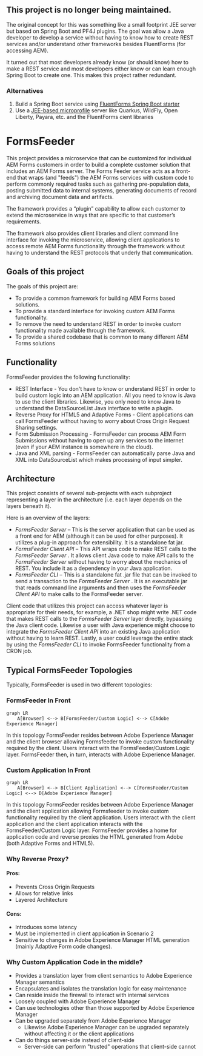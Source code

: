 ## This project is no longer being maintained.  

The original concept for this was something like a small footprint JEE server but based on Spring Boot and PF4J plugins.  The goal was allow a Java developer to develop a service without having to know how to create REST services and/or understand other frameworks besides FluentForms (for accessing AEM).

It turned out that most developers already know (or should know) how to make a REST service and most developers either know or can learn enough Spring Boot to create one.  This makes this project rather redundant.

### Alternatives

1) Build a Spring Boot service using [FluentForms Spring Boot starter](https://github.com/4PointSolutions/FluentFormsAPI)
2) Use a [JEE-based microprofile](https://microprofile.io/) server like Quarkus, WildFly, Open Liberty, Payara, etc. and the FluentForms cient libraries 

# FormsFeeder
This project provides a microservice that can be customized for individual AEM Forms customers in order to build a complete customer solution that includes an AEM Forms server.  The Forms Feeder service acts as a front-end that wraps (and "feeds") the AEM Forms services with custom code to perform commonly required tasks such as gathering pre-population data, posting submitted data to internal systems, generating documents of record and archiving document data and artifacts.

The framework provides a “plugin” capability to allow each customer to extend the microservice in ways that are specific to that customer’s requirements.

The framework also provides client libraries and client command line interface for invoking the microservice, allowing client applications to access remote AEM Forms functionality through the framework without having to understand the REST protocols that underly that communication.

## Goals of this project
The goals of this project are:

* To provide a common framework for building AEM Forms based solutions.
* To provide a standard interface for invoking custom AEM Forms functionality.
* To remove the need to understand REST in order to invoke custom functionality made available through the framework.
* To provide a shared codebase that is common to many different AEM Forms solutions

## Functionality
FormsFeeder provides the following functionality:
* REST Interface - You don't have to know or understand REST in order to build custom logic into an AEM application.  All you need to know is Java to use the client libraries.  Likewise, you only need to know Java to understand the DataSourceList Java interface to write a plugin.
* Reverse Proxy for HTML5 and Adaptive Forms - Client applications can call FormsFeeder without having to worry about Cross Origin Request Sharing settings.
* Form Submission Processing - FormsFeeder can process AEM Form Submissions without having to open up any services to the internet (even if your AEM instance is somewhere in the cloud).
* Java and XML parsing - FormsFeeder can automatically parse Java and XML into DataSourceList which makes processing of input simpler.

## Architecture
This project consists of several sub-projects with each subproject representing a layer in the architecture (i.e. each layer depends on the layers beneath it).

Here is an overview of the layers:
* _FormsFeeder Server_  – This is the server application that can be used as a front end for AEM (although it can be used for other purposes).  It utilizes a plug-in approach for extensibility.  It is a standalone fat jar.
* _FormsFeeder Client API_  – This API wraps code to make REST calls to the  _FormsFeeder Server_ .  It allows client Java code to make API calls to the  _FormsFeeder Server_  without having to worry about the mechanics of REST.  You include it as a dependency in your Java application.
* _FormsFeeder CLI_  – This is a standalone fat .jar file that can be invoked to send a transaction to the  _FormsFeeder Server_ .  It is an executable jar that reads command line arguments and then uses the  _FormsFeeder Client API_  to make calls to the FormsFeeder server.

Client code that utilizes this project can access whatever layer is appropriate for their needs, for example, a .NET shop might write .NET code that makes REST calls to the  _FormsFeeder Server_  layer directly, bypassing the Java client code.  Likewise a user with Java experience might choose to integrate the  _FormsFeeder Client API_  into an existing Java application without having to learn REST.  Lastly, a user could leverage the entire stack by using the _FormsFeeder CLI_  to invoke FormsFeeder functionality from a CRON job.

## Typical FormsFeeder Topologies 
Typically, FormsFeeder is used in two different topologies:

### FormsFeeder In Front

```mermaid
graph LR
    A[Browser] <--> B[FormsFeeder/Custom Logic] <--> C[Adobe Experience Manager]
```

In this topology FormsFeeder resides between Adobe Experience Manager and the client browser allowing Formsfeeder to invoke custom functionality required by the client. Users interact with the FormsFeeder/Custom Logic layer. FormsFeeder then, in turn, interacts with Adobe Experience Manager.

### Custom Application In Front
```mermaid
graph LR
    A[Browser] <--> B[Client Application] <--> C[FormsFeeder/Custom Logic] <--> D[Adobe Experience Manager]
```

In this topology FormsFeeder resides between Adobe Experience Manager and the client application allowing Formsfeeder to invoke custom functionality required by the client application. Users interact with the client application and the client application interacts with the FormsFeeder/Custom Logic layer.
FormsFeeder provides a home for application code and reverse proxies the HTML generated from Adobe (both Adaptive Forms and HTML5).

### Why Reverse Proxy?
#### Pros:
* Prevents Cross Origin Requests
* Allows for relative links
* Layered Architecture

#### Cons:
* Introduces some latency 
* Must be implemented in client application in Scenario 2 
* Sensitive to changes in Adobe Experience Manager HTML generation (mainly Adaptive Form code changes).

### Why Custom Application Code in the middle?
* Provides a translation layer from client semantics to Adobe Experience Manager semantics
* Encapsulates and isolates the translation logic for easy maintenance
* Can reside inside the firewall to interact with internal services
* Loosely coupled with Adobe Experience Manager
* Can use technologies other than those supported by Adobe Experience Manager 
* Can be upgraded separately from Adobe Experience Manager 
  * Likewise Adobe Experience Manager can be upgraded separately without affecting it or the client applications
* Can do things server-side instead of client-side
  * Server-side can perform "trusted" operations that client-side cannot
